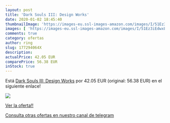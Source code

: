 ```yaml
---
layout: post
title: 'Dark Souls III: Design Works'
date: 2020-01-02 18:45:40
thumbnailImage: 'https://images-eu.ssl-images-amazon.com/images/I/51Ez3iEdwxL._SL200_.jpg'
images: [ 'https://images-eu.ssl-images-amazon.com/images/I/51Ez3iEdwxL._SL200_.jpg' ]
comments: true
category: ofertas
author: ring
slug: 177294064X
description:
actualPrice: 42.05 EUR
comparePrice: 56.38 EUR
inStock: true
---
```


Está [Dark Souls III: Design Works](https://www.amazon.com/dp/177294064X/?tag=redken08-20) por 42.05 EUR (original: 56.38 EUR) en el siguiente enlace!

[![](https://images-eu.ssl-images-amazon.com/images/I/51Ez3iEdwxL._SL200_.jpg)](https://www.amazon.com/dp/177294064X/?tag=redken08-20)

[Ver la oferta!!](https://www.amazon.com/dp/177294064X/?tag=redken08-20)

[Consulta otras ofertas en nuestro canal de telegram](https://t.me/s/ofertas25)

